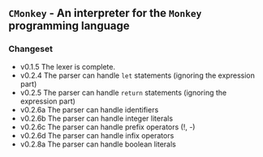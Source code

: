 ## `CMonkey` - An interpreter for the `Monkey` programming language

### Changeset
* v0.1.5 The lexer is complete.
* v0.2.4 The parser can handle `let` statements (ignoring the expression part)
* v0.2.5 The parser can handle `return` statements (ignoring the expression part)
* v0.2.6a The parser can handle identifiers 
* v0.2.6b The parser can handle integer literals
* v0.2.6c The parser can handle prefix operators (!, -)
* v0.2.6d The parser can handle infix operators
* v0.2.8a The parser can handle boolean literals
